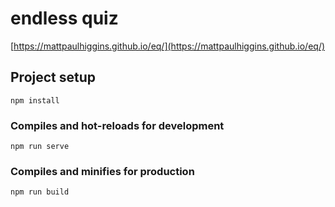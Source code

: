 # endless quiz

[https://mattpaulhiggins.github.io/eq/](https://mattpaulhiggins.github.io/eq/)

## Project setup

```
npm install
```

### Compiles and hot-reloads for development

```
npm run serve
```

### Compiles and minifies for production

```
npm run build
```

